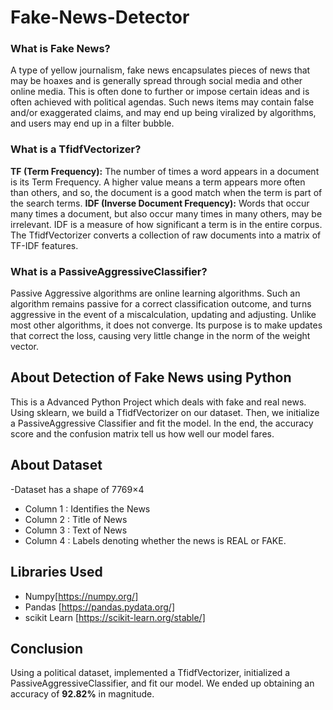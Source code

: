 # Fake-News-Detector

### What is Fake News?
A type of yellow journalism, fake news encapsulates pieces of news that may be hoaxes and is generally spread through social media and other online media. This is often done to further or impose certain ideas and is often achieved with political agendas. Such news items may contain false and/or exaggerated claims, and may end up being viralized by algorithms, and users may end up in a filter bubble.

### What is a TfidfVectorizer?
**TF (Term Frequency):** The number of times a word appears in a document is its Term Frequency. A higher value means a term appears more often than others, and so, the document is a good match when the term is part of the search terms.
**IDF (Inverse Document Frequency):** Words that occur many times a document, but also occur many times in many others, may be irrelevant. IDF is a measure of how significant a term is in the entire corpus.
The TfidfVectorizer converts a collection of raw documents into a matrix of TF-IDF features.

### What is a PassiveAggressiveClassifier?
Passive Aggressive algorithms are online learning algorithms. Such an algorithm remains passive for a correct classification outcome, and turns aggressive in the event of a miscalculation, updating and adjusting. Unlike most other algorithms, it does not converge. Its purpose is to make updates that correct the loss, causing very little change in the norm of the weight vector.

## About Detection of Fake News using Python
This is a Advanced Python Project which deals with fake and real news. Using sklearn, we build a TfidfVectorizer on our dataset. Then, we initialize a PassiveAggressive Classifier and fit the model. In the end, the accuracy score and the confusion matrix tell us how well our model fares.

## About Dataset
-Dataset has a shape of 7769×4
- Column 1 : Identifies the News
- Column 2 : Title of News
- Column 3 : Text of News
- Column 4 : Labels denoting whether the news is REAL or FAKE.

## Libraries Used

- Numpy[https://numpy.org/]
- Pandas [https://pandas.pydata.org/]
- scikit Learn [https://scikit-learn.org/stable/]

## Conclusion
Using a political dataset, implemented a TfidfVectorizer, initialized a PassiveAggressiveClassifier, and fit our model. We ended up obtaining an accuracy of **92.82%** in magnitude.


